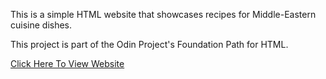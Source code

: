 This is a simple HTML website that showcases recipes for Middle-Eastern cuisine dishes.

This project is part of the Odin Project's Foundation Path for HTML.

[Click Here To View Website](https://corevisional.github.io/odin-recipes/)
